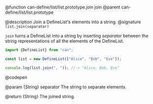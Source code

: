 @function can-define/list/list.prototype.join join
@parent can-define/list/list.prototype

@description Join a DefineList's elements into a string.
@signature `list.join(separator)`

  `join` turns a DefineList into a string by inserting _separator_ between the string representations
  of all the elements of the DefineList.

  ```js
  import {DefineList} from "can";

  const list = new DefineList(["Alice", "Bob", "Eve"]);

  console.log(list.join(", ")); //-> "Alice, Bob, Eve"
  ```
  @codepen

  @param {String} separator The string to separate elements.

  @return {String} The joined string.
